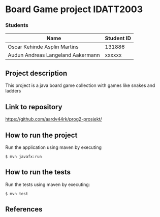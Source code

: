 # Board Game project IDATT2003

### Students
| Name                              | Student ID |
|-----------------------------------|------------|
| Oscar Kehinde Asplin Martins      | 131886     |
| Audun Andreas Langeland Aakermann | xxxxxx     |



## Project description

This project is a java board game collection with games like snakes and ladders

## Link to repository

https://github.com/aardv44rk/prog2-prosjekt/

## How to run the project

Run the application using maven by executing

`$ mvn javafx:run`

## How to run the tests


Run the tests using maven by executing:

`$ mvn test`

## References
